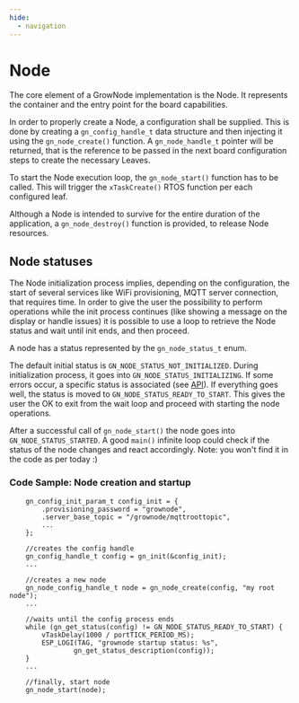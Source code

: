```yaml
---
hide:
  - navigation
---  
```


# Node

The core element of a GrowNode implementation is the Node. It represents the container and the entry point for the board capabilities.

In order to properly create a Node, a configuration shall be supplied. This is done by creating a `gn_config_handle_t` data structure and then injecting it using the `gn_node_create()` function. A `gn_node_handle_t` pointer will be returned, that is the reference to be passed in the next board configuration steps to create the necessary Leaves.

To start the Node execution loop, the `gn_node_start()` function has to be called. This will trigger the `xTaskCreate()` RTOS function per each configured leaf. 

Although a Node is intended to survive for the entire duration of the application, a `gn_node_destroy()` function is provided, to release Node resources. 

## Node statuses

The Node initialization process implies, depending on the configuration, the start of several services like WiFi provisioning, MQTT server connection, that requires time. In order to give the user the possibility to perform operations while the init process continues (like showing a message on the display or handle issues) it is possible to use a loop to retrieve the Node status and wait until init ends, and then proceed. 

A node has a status represented by the `gn_node_status_t` enum. 

The default initial status is `GN_NODE_STATUS_NOT_INITIALIZED`. During initialization process, it goes into `GN_NODE_STATUS_INITIALIZING`. If some errors occur, a specific status is associated (see [API](../html/index.html)). If everything goes well, the status is moved to `GN_NODE_STATUS_READY_TO_START`. This gives the user the OK to exit from the wait loop and proceed with starting the node operations.

After a successful call of `gn_node_start()` the node goes into `GN_NODE_STATUS_STARTED`. A good `main()` infinite loop could check if the status of the node changes and react accordingly. Note: you won't find it in the code as per today :)

### Code Sample: Node creation and startup

```
	gn_config_init_param_t config_init = {
		.provisioning_password = "grownode",
		.server_base_topic = "/grownode/mqttroottopic",
		...
	};

	//creates the config handle
	gn_config_handle_t config = gn_init(&config_init);
	...
	
	//creates a new node
	gn_node_config_handle_t node = gn_node_create(config, "my root node");
	...
	
	//waits until the config process ends
	while (gn_get_status(config) != GN_NODE_STATUS_READY_TO_START) {
		vTaskDelay(1000 / portTICK_PERIOD_MS);
		ESP_LOGI(TAG, "grownode startup status: %s",
				gn_get_status_description(config));
	}
	...

	//finally, start node
	gn_node_start(node);
```
